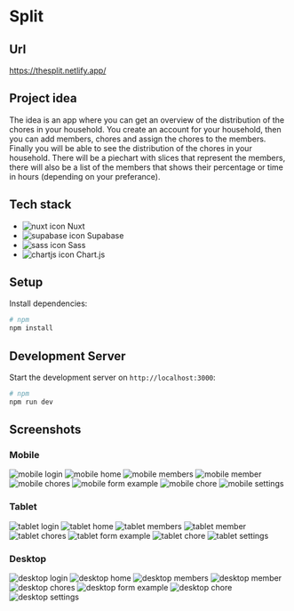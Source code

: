# Split

## Url

https://thesplit.netlify.app/

## Project idea

The idea is an app where you can get an overview of the distribution of the chores in your household. You create an account for your household, then you can add members, chores and assign the chores to the members. Finally you will be able to see the distribution of the chores in your household. There will be a piechart with slices that represent the members, there will also be a list of the members that shows their percentage or time in hours (depending on your preferance).

## Tech stack

- ![nuxt icon](./public/nuxt-logo-1CCC5F38FD-seeklogo.com.png) Nuxt
- ![supabase icon](./public/supabase-logo-DCC676FFE2-seeklogo.com.png) Supabase
- ![sass icon](./public/2560px-Sass_Logo_Color.svg.png) Sass
- ![chartjs icon](./public/idzj34qGQm.png) Chart.js

## Setup

Install dependencies:

```bash
# npm
npm install

```

## Development Server

Start the development server on `http://localhost:3000`:

```bash
# npm
npm run dev

```

## Screenshots

### Mobile

![mobile login](./public/mobile-login.png)
![mobile home](./public/mobile-home.png)
![mobile members](./public/mobile-members.png)
![mobile member](./public/mobile-member.png)
![mobile chores](./public/mobile-chores.png)
![mobile form example](./public/mobile-form.png)
![mobile chore](./public/mobile-home.png)
![mobile settings](./public/mobile-home.png)

### Tablet

![tablet login](./public/tablet-login.png)
![tablet home](./public/tablet-home.png)
![tablet members](./public/tablet-members.png)
![tablet member](./public/tablet-member.png)
![tablet chores](./public/tablet-chores.png)
![tablet form example](./public/tablet-form.png)
![tablet chore](./public/tablet-chore.png)
![tablet settings](./public/tablet-settings.png)

### Desktop

![desktop login](./public/desktop-login.png)
![desktop home](./public/desktop-home.png)
![desktop members](./public/desktop-members.png)
![desktop member](./public/desktop-member.png)
![desktop chores](./public/desktop-chores.png)
![desktop form example](./public/desktop-form.png)
![desktop chore](./public/desktop-chore.png)
![desktop settings](./public/desktop-settings.png)
